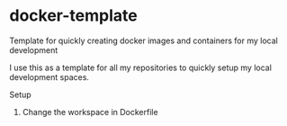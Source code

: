 # docker-template
Template for quickly creating docker images and containers for my local development

I use this as a template for all my repositories to quickly setup my local development spaces.

Setup
1. Change the workspace in Dockerfile
